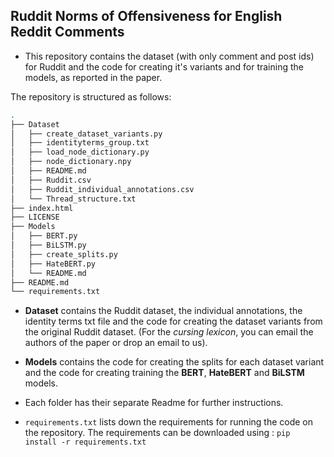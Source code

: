 Ruddit Norms of Offensiveness for English Reddit Comments
---------------------------------------------------------------

* This repository contains the dataset (with only comment and post ids) for Ruddit and the code for creating it's variants and for training the models, as reported in the paper.

The repository is structured as follows:

```bash
.
├── Dataset
│   ├── create_dataset_variants.py
│   ├── identityterms_group.txt
│   ├── load_node_dictionary.py
│   ├── node_dictionary.npy
│   ├── README.md
│   ├── Ruddit.csv
│   ├── Ruddit_individual_annotations.csv
│   └── Thread_structure.txt
├── index.html
├── LICENSE
├── Models
│   ├── BERT.py
│   ├── BiLSTM.py
│   ├── create_splits.py
│   ├── HateBERT.py
│   └── README.md
├── README.md
└── requirements.txt

```

* **Dataset** contains the Ruddit dataset, the individual annotations, the identity terms txt file and the code for creating the dataset variants from the original Ruddit dataset. (For the *cursing lexicon*, you can email the authors of the paper or drop an email to us).

* **Models** contains the code for creating the splits for each dataset variant and the code for creating training the **BERT**, **HateBERT** and **BiLSTM** models.

* Each folder has their separate Readme for further instructions.

* `requirements.txt` lists down the requirements for running the code on the repository. The requirements can be downloaded using : `pip install -r requirements.txt`